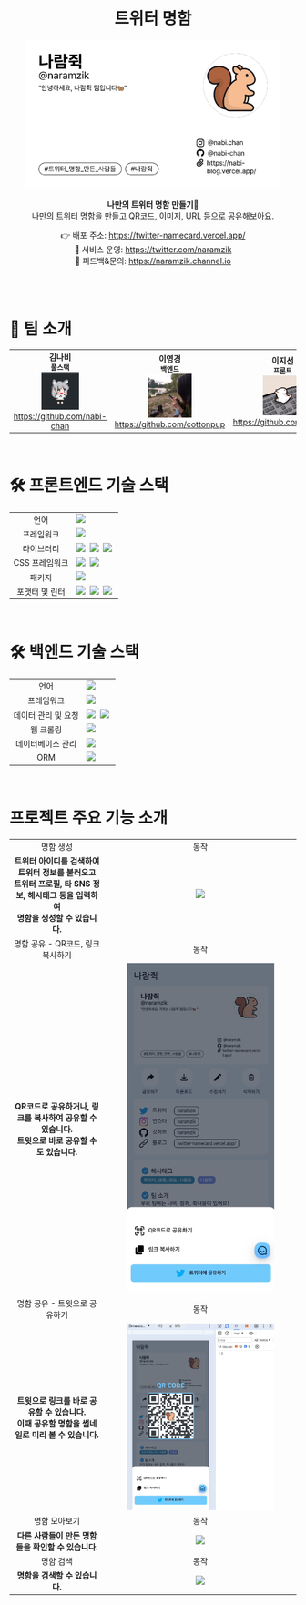<div align='center'>

# 트위터 명함

<img width="450" src="public/images/naramzik-namecard.png"/>

<b>나만의 트위터 명함 만들기🐥<br/>
</b>나만의 트위터 명함을 만들고 QR코드, 이미지, URL 등으로 공유해보아요.<br />

👉 배포 주소: https://twitter-namecard.vercel.app/
<br/>
📢 서비스 운영: https://twitter.com/naramzik
<br/>
🔮 피드백&문의: https://naramzik.channel.io

<br/>

</div>

<div >

<br/>

# 🤝 팀 소개

<table align="center" style="width: 100%;">
    <tr align="center">
        <td style="width: 50%;">
            <b>김나비</b>
            <br/>
            <b style='font-size:12px'>풀스택</b>
            <br/>
            <img src='public/docs/github_nabi.png' width='40%'>
            <br/>
            <a href="https://github.com/nabi-chan">https://github.com/nabi-chan</a>    
        </td>
        <td style="width: 50%;">
            <b>이영경</b>
            <br/>
            <b style='font-size:12px'>백엔드</b>
            <br/>
            <img src='public/docs/github_cottonup.png' width='40%'>
            <br/>
            <a href="https://github.com/cottonpup">https://github.com/cottonpup</a>
        </td>
        <td style="width: 50%;">
            <b>이지선</b>
            <br/>
            <b style='font-size:12px'>프론트</b>
            <br/>
            <img src='public/docs/github_biyam.jpg' width='40%'>
            <br/>
            <a href="https://github.com/biyamn">https://github.com/biyamn</a>
        </td>
</table>

<br/>

# 🛠️ 프론트엔드 기술 스택

<table>
<tr>
 <td align="center">언어</td>
 <td>
  <img src="https://img.shields.io/badge/TypeScript-3178C6?style=for-the-badge&logo=TypeScript&logoColor=ffffff"/>
 </td>
</tr>
<tr>
 <td align="center">프레임워크</td>
 <td>
  <img src="https://img.shields.io/badge/Next.js-000000?style=for-the-badge&logo=Next.js&logoColor=ffffff"/>
 </td>
</tr>
<tr>
 <td align="center">라이브러리</td>
 <td>
  <img src="https://img.shields.io/badge/React-61DAFB?style=for-the-badge&logo=React&logoColor=ffffff"/>&nbsp
  <img src="https://img.shields.io/badge/Axios-6028e0?style=for-the-badge&logo=Axios&logoColor=ffffff"/>&nbsp
  <img src="https://img.shields.io/badge/React Query-FF4154?style=for-the-badge&logo=React Query&logoColor=ffffff"/>&nbsp
 </td>
</tr>
<tr>
 <td align="center">CSS 프레임워크</td>
 <td>
  <img src="https://img.shields.io/badge/Tailwind CSS-38B2AC?style=for-the-badge&logo=Tailwind-CSS&logoColor=ffffff"/>&nbsp
  <img src="https://img.shields.io/badge/DaisyUI-5B21B6?style=for-the-badge&logo=DaisyUI&logoColor=ffffff"/>&nbsp
 </td>
</tr>
<tr>
 <td align="center">패키지</td>
 <td>
    <img src="https://img.shields.io/badge/npm-CB3837?style=for-the-badge&logo=NPM&logoColor=ffffff"/>
  </td>
</tr>
<tr>
 <td align="center">포맷터 및 린터</td>
 <td>
  <img src="https://img.shields.io/badge/Prettier-373338?style=for-the-badge&logo=Prettier&logoColor=ffffff"/>&nbsp 
  <img src="https://img.shields.io/badge/ESLint-4B32C3?style=for-the-badge&logo=ESLint&logoColor=ffffff"/>&nbsp 
  <img src="https://img.shields.io/badge/Husky-006179?style=for-the-badge&logo=Husky&logoColor=ffffff"/>&nbsp 
 </td>
</tr>
</table>

<br/>

# 🛠️ 백엔드 기술 스택

<table>
<tr>
 <td align="center">언어</td>
 <td>
  <img src="https://img.shields.io/badge/TypeScript-3178C6?style=for-the-badge&logo=TypeScript&logoColor=ffffff"/>
 </td>
</tr>
<tr>
 <td align="center">프레임워크</td>
 <td>
  <img src="https://img.shields.io/badge/Next.js-000000?style=for-the-badge&logo=Next.js&logoColor=ffffff"/>
 </td>
</tr>
<tr>
 <td align="center">데이터 관리 및 요청</td>
 <td>
  <img src="https://img.shields.io/badge/Axios-6028e0?style=for-the-badge&logo=Axios&logoColor=ffffff"/>&nbsp
  <img src="https://img.shields.io/badge/React Query-FF4154?style=for-the-badge&logo=React Query&logoColor=ffffff"/>&nbsp
 </td>
</tr>
<tr>
 <td align="center">웹 크롤링</td>
 <td>
  <img src="https://img.shields.io/badge/-Cheerio-blue" /> &nbsp
 </td>
</tr>
<tr>
 <td align="center">데이터베이스 관리</td>
 <td>
     <img src="https://img.shields.io/badge/Supabase-181818?style=for-the-badge&logo=supabase&logoColor=white"/>
  </td>
</tr>
<tr>
 <td align="center">ORM</td>
 <td>
     <img src="https://img.shields.io/badge/Prisma-3982CE?style=for-the-badge&logo=Prisma&logoColor=white"/>
 </td>
</tr>
</table>

<br/>

# 프로젝트 주요 기능 소개

<table align="center">
  <tr align="center">
    <td>명함 생성</td>
    <td>동작</td>
  </tr>
  <tr>
    <td align="center">
      <b>트위터 아이디를 검색하여 트위터 정보를 불러오고</b>
      <br/>
      <b>트위터 프로필, 타 SNS 정보, 해시태그 등을 입력하여</b>
      <br/>
      <b>명함을 생성할 수 있습니다.</b>
    </td>
    <td align="center">
      <img src='docs/create-card.gif' width='80%'>
    </td>
  </tr>
  <tr align="center">
    <td>명함 공유 - QR코드, 링크 복사하기</td>
    <td>동작</td>
  </tr>
  <tr>
    <td align="center">
     <b>QR코드로 공유하거나, 링크를 복사하여 공유할 수 있습니다.</b>
     <br/>
     <b>트윗으로 바로 공유할 수도 있습니다.</b>
      <br/>
     <b></b>
    </td>
    <td align="center">
      <img src='docs/qrcode-share.gif' width='80%'>
    </td>
  </tr>
  <tr align="center">
    <td>명함 공유 - 트윗으로 공유하기</td>
    <td>동작</td>
  </tr>
  <tr>
    <td align="center">
     <b>트윗으로 링크를 바로 공유할 수 있습니다.</b>
      <br/>
     <b>이때 공유할 명함을 썸네일로 미리 볼 수 있습니다.</b>
     <br/>
    </td>
    <td align="center">
      <img src='docs/twitter-share.gif' width='80%'>
    </td>
  </tr>
  <tr align="center">
    <td>명함 모아보기</td>
    <td>동작</td>
  </tr>
  <tr align="center">
    <td>
     <b>다른 사람들이 만든 명함들을 확인할 수 있습니다. </b>
      <br/>
    </td>
    <td align="center">
      <img src='docs/mainpage.gif' width='80%'>
    </td>
  </tr>
  <tr align="center">
    <td>명함 검색</td>
    <td>동작</td>
  </tr>
  <tr align="center">
    <td>
     <b>명함을 검색할 수 있습니다.</b>
      <br/>
    </td>
    <td align="center">
      <img src='docs/search.gif' width='80%'>
    </td>
  </tr>
</table>

